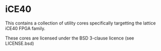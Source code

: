 iCE40
=====

This contains a collection of utility cores specifically targetting the
lattice iCE40 FPGA family.

These cores are licensed under the BSD 3-clause licence (see LICENSE.bsd)

